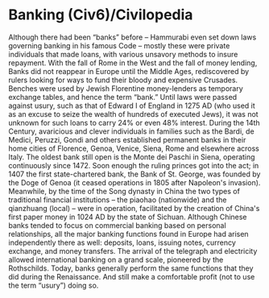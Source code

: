 # Banking (Civ6)/Civilopedia

Although there had been “banks” before – Hammurabi even set down laws governing banking in his famous Code – mostly these were private individuals that made loans, with various unsavory methods to insure repayment. With the fall of Rome in the West and the fall of money lending, Banks did not reappear in Europe until the Middle Ages, rediscovered by rulers looking for ways to fund their bloody and expensive Crusades. Benches were used by Jewish Florentine money-lenders as temporary exchange tables, and hence the term “bank.” Until laws were passed against usury, such as that of Edward I of England in 1275 AD (who used it as an excuse to seize the wealth of hundreds of executed Jews), it was not unknown for such loans to carry 24% or even 48% interest.
During the 14th Century, avaricious and clever individuals in families such as the Bardi, de Medici, Peruzzi, Gondi and others established permanent banks in their home cities of Florence, Genoa, Venice, Siena, Rome and elsewhere across Italy. The oldest bank still open is the Monte dei Paschi in Siena, operating continuously since 1472. Soon enough the ruling princes got into the act; in 1407 the first state-chartered bank, the Bank of St. George, was founded by the Doge of Genoa (it ceased operations in 1805 after Napoleon's invasion).
Meanwhile, by the time of the Song dynasty in China the two types of traditional financial institutions – the piaohao (nationwide) and the qianzhuang (local) – were in operation, facilitated by the creation of China's first paper money in 1024 AD by the state of Sichuan. Although Chinese banks tended to focus on commercial banking based on personal relationships, all the major banking functions found in Europe had arisen independently there as well: deposits, loans, issuing notes, currency exchange, and money transfers.
The arrival of the telegraph and electricity allowed international banking on a grand scale, pioneered by the Rothschilds. Today, banks generally perform the same functions that they did during the Renaissance. And still make a comfortable profit (not to use the term “usury”) doing so.